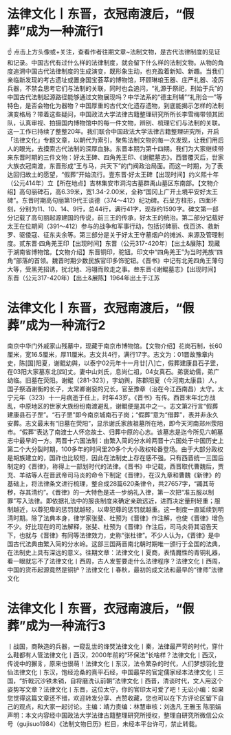# 法律文化丨东晋，衣冠南渡后，“假葬”成为一种流行1

☝ 点击上方头像或+关注，查看作者往期文章~法制文物，是古代法律制度的见证和记录。中国古代有过什么样的法律制度，就会留下什么样的法制文物。从物的角度追溯中国古代法律制度的生成演变，既形象生动，也充盈着新知、新趣。当我们亲临新发现的考古遗址或置身国宝荟萃的博物馆，环顾琳琅玉器、庄严礼器、凌厉兵器，不禁会思考它们与法制的关联，同时也会追问，“礼源于祭祀，刑始于兵”的中国古代法制起源路径能够通过文物展现吗？中华法系的“德主刑辅”“礼刑合一”等特色，是否会物化为器物？中国厚重的古代文化遗存遗物，到底能揭示怎样的法制演变格局？带着这些疑问，中国政法大学法律古籍整理研究所所长李雪梅带领其团队，认真审视、拍摄国内博物馆中的每一件文物，辨别、梳理它们与法制的关联。这一工作已持续了整整20年。我们联合中国政法大学法律古籍整理研究所，开启「法律文化」专题文章，以朝代为索引，聚焦法制文物的每一次发现，让我们用后人的眼光，去摸索古代法制的深厚血脉。东晋本期为第十四期。我们为大家继续带来东晋时期的三件文物：好太王碑、四角羌王印、《谢鲲墓志》。西晋覆灭后，世家大族衣冠南渡，东晋形成“王与马，共天下”的门阀政治局面。而这一时期，为了表达回归故土的愿望，“假葬”开始流行。壹东晋·好太王碑【出现时间】约义熙十年（公元414年）立【所在地点】吉林集安市洞沟古墓群禹山墓区东南部。【文物介绍】高句丽碑石，高6.39米，宽1.34-2.00米，全称“国冈上广开土境平安好太王碑”。东晋时期高句丽第19代王谈德（374～412）纪功碑。石呈方柱形，四面环刻，分别为11、10、14、9行，总44行，满行41字，现存约1590字。碑文第一部分记载了高句丽起源建国的传说，前三王的传承，好太王的统治。第二部分记载好太王在位期间（391～412）参与的战争和军事行动，包括讨碑丽、伐百济、救新罗、驱倭寇、征东夫余等。第三部分是关于好太王守墓烟户的摊派、来源及管理制度。贰东晋·四角羌王印【出现时间】东晋（公元317-420年）【出土&展陈】现藏于湖南省博物馆。【文物介绍】东晋铜印，驼钮。印文中“四角羌王”为当时羌族“四角”部落的首领。魏晋时期少数民族官印多饰驼钮。《晋书》中记有北羌四角王薄句大等，受黑羌招诱，扰北地、冯翊而败走之事。叁东晋·《谢鲲墓志》【出现时间】东晋（公元317-420年）【出土&展陈】1964年出土于江苏

# 法律文化丨东晋，衣冠南渡后，“假葬”成为一种流行2

南京中华门外戚家山残墓中，现藏于南京市博物馆。【文物介绍】花岗石制，长60厘米，宽16.5厘米，厚11厘米。志文共4行，满行17字。志文为：01晋故豫章内史，陈[国]阳夏，谢鲲幼舆，以泰宁02元年十一月廿[八]亡，假葬建康县石子罡，在03阳大家墓东北[四]丈。妻中山刘氏，息尚仁祖，04女真石。弟褒幼儒，弟广幼临。旧墓在荧阳。谢鲲（281-323），字幼舆，陈郡阳夏（今河南太康县）人，国子祭酒谢衡的长子，太常卿谢裒的兄长，官至豫章（治在今江西南昌）太守。太宁元年（323）十一月病逝于任上，时年43岁。《晋书》有传。西晋末年北方战乱，中原地区的世家大族纷纷南渡避乱，谢鲲便是其中之一。志文第2行言“假葬建康县石子罡”。“石子罡”即今南京城南石子岗；“假葬”意为“借葬”，表并非永久安葬。志文最末有“旧墓在荧阳”，显示谢氏家族祖墓所在地，即今天河南郑州荥阳市。“假葬”表达了南渡士人怀恋故土、归葬中原的心志。该墓志是迄今所见六朝墓志中最早的一方。两晋十六国法制：由繁入简的分水岭两晋十六国处于中国历史上第二个大分裂时期，100多年的时间里20多个大小政权轮番登场。由于大部分政权是胡族建立的，国祚也比较短，因此在法制史上存在感不强。只有西晋统一三国后制定的《晋律》，称得上一部划时代的法律。《晋书》中记载，西晋取代曹魏后，贾充、羊祜等人在晋武帝司马炎的命令下制定《晋律》，在汉九章和曹魏《新律》的基础上，将法律条文进行梳理，整合成28篇620条律令，共27657字，“蠲其苛秽，存其清约”。《晋律》的一大特色是进一步纳礼入律，第一次把“准五服以制罪”写入法律。即依据礼法中的服丧制度来确定亲疏远近，进而决定量刑轻重；服制越近，以尊犯卑的惩罚就越轻，以卑犯尊的惩罚就越重。这一制度一直延续到明清时期。除了法典本身，律学家张斐、杜预为《晋律》作注解，也使《晋律》增色不少。好比现在的司法解释，张斐、杜预为《晋律》作注后，司马炎将其诏告天下，也就与《晋律》有同等法律效力，史称“张杜律”。不少人认为，《晋律》是中国古代法典由繁入简的分水岭。这部三国两晋南北朝时期唯一颁行于全国的法典，在法制史上具有深远的意义。往期文章：法律文化丨夏商，表情魔性的青铜礼器，看一眼就忘不了法律文化丨西周，古人发誓要走什么法律程序？法律文化丨西周，中国的货币起源竟然是铜铲？法律文化丨春秋，最初的成文法和最早的“律师”法律文化

# 法律文化丨东晋，衣冠南渡后，“假葬”成为一种流行3

丨战国，商鞅造的兵器，一窥乱世的烽燹法律文化丨秦，法律最严苛的时代，穿什么鞋都有人管法律文化丨西汉，2000年前的“环保法”长啥样？法律文化丨西汉，传说中的獬豸，原来也很萌！法律文化丨东汉，法令繁杂的时代，人们梦想羽化登仙法律文化丨东汉，饱经沧桑的熹平石经，中国最早的官定儒家经本法律文化丨三国，“折戟沉沙铁未销，自将磨洗认前朝”法律文化丨西晋，清谈时代，文人用这个姿势写文章？法律文化丨东晋，这位太守，你的官印太可爱了吧！无讼小编：如果您觉得这篇文章还不错，欢迎转发分享、点赞收藏，您也可以在下方评论区留下自己的观点，和大家一起讨论。主编：靖力责编：林慧审核：刘逸凡 王雅玉 陈丽娟 声明：本文内容经中国政法大学法律古籍整理研究所授权，整理自研究所微信公众号（gujisuo1984）《法制文物日历》栏目，未经本平台许可，禁止转载。

